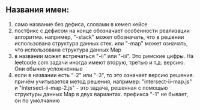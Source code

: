 ## Названия имен:
1. само название без дефиса, словами в кемел кейсе
2. постфикс с дефисом на конце обозначает особенности реализации алгоритма. например, "-stack" может обозначать, что в решении использована структура данных стек. или "-map" может означать, что использована структура данных Map
3. в названии может встречаться "-ii" или "-iii". Это римские цифры. На leetcode.com задачи иногда имеют вторую, третью и т.д. версию. Они обычно усложненные
4. если в названии есть "-2" или "-3", то это означает версию решения. причём учитывается метод решения, например: "intersect-ii-map.js" и "intersect-ii-map-2.js" - это задача, решенная с помощью структуры данных Map в двух вариантах. префикса "-1" не бывает, он по умолчанию